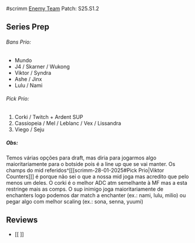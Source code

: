 #scrimm
[Enemy Team](https://www.op.gg/multisearch/euw?summoners=%EC%B9%BC%EB%82%A0%EB%B6%80%EB%A6%AC%23kfc,Der%2BBaum%2342069,BMU%2BRobo%23EUW,Tobse13%23139,ShirkahnW%23EUW)
Patch: S25.S1.2
## Series Prep
###### Bans Prio:
- Mundo
- J4 / Skarner / Wukong
- Viktor / Syndra
- Ashe / Jinx
- Lulu / Nami

###### Pick Prio:
1. Corki / Twitch + Ardent SUP
2. Cassiopeia / Mel / Leblanc / Vex / Lissandra
3. Viego / Seju

##### Obs: 
Temos várias opções para draft, mas diria para jogarmos algo maioritariamente para o botside pois é a line up que se vai manter. Os champs do mid referidos^[[[scrimm-28-01-2025#Pick Prio|Viktor Counters]]] é porque não sei o que a nossa mid joga mas acredito que pelo menos um deles. O corki é o melhor ADC atm semelhante à MF mas a esta restringe mais as comps. O sup inimigo joga maioritariamente de enchanters logo podemos dar match a enchanter (ex.: nami, lulu, milio) ou pegar algo com melhor scaling (ex.: sona, senna, yuumi)

## Reviews
- [[ ]]